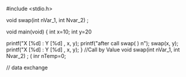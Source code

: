 #include <stdio.h>

void swap(int nVar_1, int Nvar_2) ;

void main(void)
{
 int  x=10;
 int y=20
 
 printf("X [%d] : Y [%d] , x, y); 
 printf("after call swap( ) n");
 swap(x, y);
 printf("X [%d] : Y [%d] , x, y); 
 }
 //Call by Value 
 void swap(int nVar_1, int Nvar_2) ;
(
 inr nTemp=0;
 
 // data exchange
